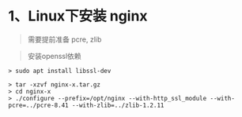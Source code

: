 # 1、Linux下安装 nginx

> 需要提前准备 pcre, zlib



> 安装openssl依赖

```shell
> sudo apt install libssl-dev
```

```shell
> tar -xzvf nginx-x.tar.gz
> cd nginx-x
> ./configure --prefix=/opt/nginx --with-http_ssl_module --with-pcre=../pcre-8.41 --with-zlib=../zlib-1.2.11
```

